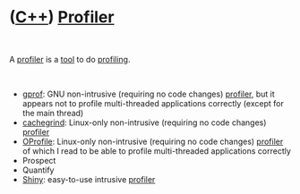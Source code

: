 



 

 

 

 

 

([C++](Cpp.md)) [Profiler](CppProfiler.md)
============================================

 

A [profiler](CppProfiler.md) is a [tool](Tools.md) to do
[profiling](CppProfiling.md).

 

-   [gprof](CppGprof.md): GNU non-intrusive (requiring no code changes)
    [profiler](CppProfiler.md), but it appears not to profile
    multi-threaded applications correctly (except for the main thread)
-   [cachegrind](CppCachegrind.md): Linux-only non-intrusive (requiring
    no code changes) [profiler](CppProfiler.md)
-   [OProfile](CppOprofile.md): Linux-only non-intrusive (requiring no
    code changes) [profiler](CppProfiler.md) of which I read to be able
    to profile multi-threaded applications correctly
-   Prospect
-   Quantify
-   [Shiny](CppShiny.md): easy-to-use intrusive
    [profiler](CppProfiler.md)

 

 

 

 

 





 



